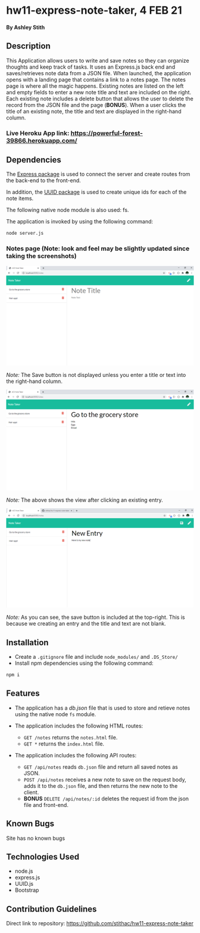 # hw11-express-note-taker, 4 FEB 21

#### By Ashley Stith

## Description
This Application allows users to write and save notes so they can organize thoughts and keep track of tasks.   It uses an Express.js back end and saves/retrieves note data from a JSON file.  When launched, the application opens with a landing page that contains a link to a notes page.  The notes page is where all the magic happens.  Existing notes are listed on the left and empty fields to enter a new note title and text are included on the right.  Each existing note includes a delete button that allows the user to delete the record from the JSON file and the page (**BONUS**).  When a user clicks the title of an existing note, the title and text are displayed in the right-hand column.

### Live Heroku App link: https://powerful-forest-39866.herokuapp.com/

## Dependencies
The [Express package](https://expressjs.com/) is used to connect the server and create routes from the back-end to the front-end.

In addition, the [UUID package](https://www.npmjs.com/package/uuid) is used to create unique ids for each of the note items.

The following native node module is also used: fs.

The application is invoked by using the following command:

```bash
node server.js
```
### Notes page (Note: look and feel may be slightly updated since taking the screenshots)
![Notes page - Enter new note](./Assets/notes.PNG)

*Note:* The Save button is not displayed unless you enter a title or text into the right-hand column.

![Notes page - View entry](./Assets/notes2.PNG)

*Note:* The above shows the view after clicking an existing entry.

![Notes page - New entry to submit](./Assets/notes3.PNG)

*Note:* As you can see, the save button is included at the top-right.  This is because we creating an entry and the title and text are not blank.

## Installation
* Create a `.gitignore` file and include `node_modules/` and `.DS_Store/`
* Install npm dependencies using the following command:
```bash
npm i
```
## Features
* The application has a *db.json* file that is used to store and retieve notes using the native node `fs` module.
* The application includes the following HTML routes:

    * `GET /notes` returns the `notes.html` file.
    * `GET *` returns the `index.html` file.

* The application includes the following API routes:

    * `GET /api/notes` reads `db.json` file and return all saved notes as JSON.
    * `POST /api/notes` receives a new note to save on the request body, adds it to the `db.json` file, and then returns the new note to the client.
    * **BONUS** `DELETE /api/notes/:id` deletes the request id from the json file and front-end.

## Known Bugs
Site has no known bugs

## Technologies Used
* node.js
* express.js
* UUID.js
* Bootstrap

## Contribution Guidelines
Direct link to repository: https://github.com/stithac/hw11-express-note-taker


